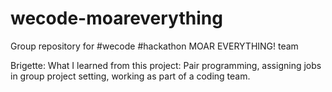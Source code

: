 # wecode-moareverything
Group repository for #wecode #hackathon MOAR EVERYTHING! team


Brigette: 
What I learned from this project: 
  Pair programming, assigning jobs in group project setting, working as part of a coding team. 

